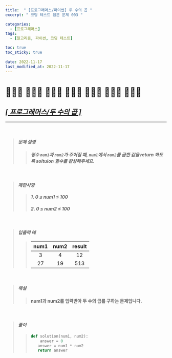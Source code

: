 ```yaml
---
title:  " [프로그래머스/파이썬] 두 수의 곱 "
excerpt: " 코딩 테스트 입문 문제 003 "

categories:
  - [프로그래머스]
tags:
  - [알고리즘, 파이썬, 코딩 테스트]

toc: true
toc_sticky: true
 
date: 2022-11-17
last_modified_at: 2022-11-17
---
```


# 🧑🏻‍💻 👩🏼‍💻 👨🏽‍💻 👩🏻‍💻 🧑🏿‍💻 👩🏽‍💻 🧑🏼‍💻
## *[[ 프로그래머스/두 수의 곱 ]](https://school.programmers.co.kr/learn/courses/30/lessons/120804 "두 수의 곱")*
---

<br>

> #### *문제 설명*
>> #### *정수 `num1`과 `num2`가 주어질 때, `num1`에서 `num2`를 곱한 값을 return 하도록 soltuion 함수를 완성해주세요.*
<br>

> #### *제한사항*
>> #### *1.  0 ≤ num1 ≤ 100*
>> #### *2.  0 ≤ num2 ≤ 100*
<br>

> #### *입출력 예*
>> |num1|num2|result|
>> |:---:|:---:|:---:|
>> |3|4|12|
>> |27|19|513|

<br>

> #### *해설*
>> #### num1과 num2를 입력받아 두 수의 곱를 구하는 문제입니다.
<br>

> #### *풀이*
>> ```python
>> def solution(num1, num2):
>>     answer = 0
>>    answer = num1 * num2
>>    return answer
>> ```

<br>

